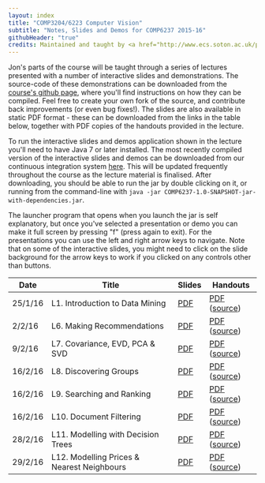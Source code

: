 ```yaml
---
layout: index
title: "COMP3204/6223 Computer Vision"
subtitle: "Notes, Slides and Demos for COMP6237 2015-16"
githubHeader: "true"
credits: Maintained and taught by <a href="http://www.ecs.soton.ac.uk/people/jsh2">Dr Jonathon Hare</a> (<a href="https://github.com/jonhare">jonhare</a>)
---
```



Jon's parts of the course will be taught through a series of lectures presented with a number of interactive slides and demonstrations. The source-code of these demonstrations can be downloaded from the [course's github page](http://github.com/jonhare/COMP6237), where you'll find instructions on how they can be compiled. Feel free to create your own fork of the source, and contribute back improvements (or even bug fixes!). The slides are also available in static PDF format - these can be downloaded from the links in the table below, together with PDF copies of the handouts provided in the lecture.

To run the interactive slides and demos application shown in the lecture you'll need to have Java 7 or later installed. The most recently compiled version of the interactive slides and demos can be downloaded from our continuous integration system [here](http://jenkins.ecs.soton.ac.uk/job/COMP6237/lastSuccessfulBuild/artifact/app/target/COMP6237-1.0-SNAPSHOT-jar-with-dependencies.jar). This will be updated frequently throughout the course as the lecture material is finalised. After downloading, you should be able to run the jar by double clicking on it, or running from the command-line with `java -jar COMP6237-1.0-SNAPSHOT-jar-with-dependencies.jar`.

The launcher program that opens when you launch the jar is self explanatory, but once you've selected a presentation or demo you can make it full screen by pressing "f" (press again to exit). For the presentations you can use the left and right arrow keys to navigate. Note that on some of the interactive slides, you might need to click on the slide background for the arrow keys to work if you clicked on any controls other than buttons.

Date     | Title        | Slides                             | Handouts
---------| ------------ | ---------------------------------- | ---------
25/1/16  | L1. Introduction to Data Mining | [PDF](./lectures/pdf/L1-Intro.pdf) | [PDF](https://github.com/jonhare/COMP6237/blob/master/notes/L1-Intro.pdf) ([source](http://github.com/jonhare/COMP6237/blob/master/notes/L1-Intro.md))
2/2/16  | L6. Making Recommendations | [PDF](./lectures/pdf/L6-Recommendation.pdf) | [PDF](https://github.com/jonhare/COMP6237/blob/master/notes/L6-Recommendation.pdf) ([source](http://github.com/jonhare/COMP6237/blob/master/notes/L6-Recommendation.md)) 
9/2/16  | L7. Covariance, EVD, PCA & SVD | [PDF](./lectures/pdf/L7-Covariance-PCA.pdf) | [PDF](https://github.com/jonhare/COMP6237/blob/master/notes/L7-Covariance-PCA.pdf) ([source](http://github.com/jonhare/COMP6237/blob/master/notes/L7-Covariance-PCA.md)) 
16/2/16  | L8. Discovering Groups | [PDF](./lectures/pdf/L8-Groups.pdf) | [PDF](https://github.com/jonhare/COMP6237/blob/master/notes/L8-Groups.pdf) ([source](http://github.com/jonhare/COMP6237/blob/master/notes/L8-Groups.md)) 
16/2/16  | L9. Searching and Ranking | [PDF](./lectures/pdf/L9-Search.pdf) | [PDF](https://github.com/jonhare/COMP6237/blob/master/notes/L9-Search.pdf) ([source](http://github.com/jonhare/COMP6237/blob/master/notes/L9-Search.md))
16/2/16  | L10. Document Filtering | [PDF](./lectures/pdf/L10-Filtering.pdf) | [PDF](https://github.com/jonhare/COMP6237/blob/master/notes/L10-Filtering.pdf) ([source](http://github.com/jonhare/COMP6237/blob/master/notes/L10-Filtering.md))
28/2/16  | L11. Modelling with Decision Trees | [PDF](./lectures/pdf/L11-DecisionTrees.pdf) | [PDF](https://github.com/jonhare/COMP6237/blob/master/notes/L11-DecisionTrees.pdf) ([source](http://github.com/jonhare/COMP6237/blob/master/notes/L11-DecisionTrees.md))
29/2/16  | L12. Modelling Prices & Nearest Neighbours | [PDF](./lectures/pdf/L12-KNN.pdf) | [PDF](https://github.com/jonhare/COMP6237/blob/master/notes/L12-KNN.pdf) ([source](http://github.com/jonhare/COMP6237/blob/master/notes/L12-KNN.md))


